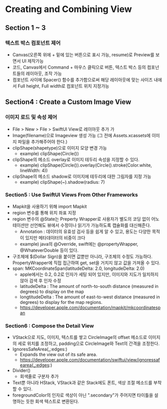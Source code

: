 # Creating and Combining View #

## Section 1 ~ 3 ##

### 텍스트 박스 컴포넌트 제어 ###

* Canvas(오른쪽 위에 + 밑에 있는 버튼으로 표시 가능, resume)로 Preview를 보면서 UI 제작가능
* 코드, Canvas에서 Command + 마우스 클릭으로 버튼, 텍스트 박스 등의 컴포넌트들의 레이아웃, 조작 가능
* 컴포넌트 사이에 Spacer() 함수를 추가함으로써 해당 레이아웃에 맞는 사이즈 내에서 Full height, Full width로 컴포넌트 위치 지정가능

## Section4 : Create a Custom Image View ##

### 이미지 로드 및 속성 제어 ###

* File > New > File > SwiftUI View로 레이아웃 추가 가
* Image(filename)으로 Imageview 생성 가능 (그 전에 Assets.xcassets에 이미지 파일을 추가해주어야 한다.)
* clipShape(shapetype)으로 이미지 모양 변경 가능
    * example) clipShape(Circle())
* clipShape의 메소드 overlay로 이미지 테두리 속성을 지정할 수 있다.
    * example) clipShape(Circle()).overlay(Circle().stroke(Color.white, lineWidth: 4))
* clipShape의 메소드 shadow로 이미지에 테두리에 대한 그림자를 지정 가능
    * example) clipShape(~).shadow(radius: 7)

### Section5 : Use SwiftUI Views From Other Frameworks ###

* Mapkit을 사용하기 위해 import Mapkit
* region 변수를 통해 위치 좌표 지정
* region 변수의 @State는 Preperty Wrapper로 사용자가 별도의 코딩 없이 어노테이션만 선언해도 뷰에서 수정이나 읽기가 가능하도록 캡슐화를 대신해준다.
	* Annotation : 데이터의 유효성 검사 등을 쉽게 알 수 있고, 용도는 다양한 목적이 있지만 메타데이터의 비중이 크다
	* example) java의 @Override, swift에는 @propertyWrapper, @WhateverDouble 등이 있다.
* 구조체에 $(Dollar Sign)을 붙이면 값뿐만 아니라, 구조체의 수정도 가능하다. PropertyWrapper에 직접 접근하여 get, set을 거치지 않고 값을 가져올 수 있다.
* span: MKCoordinateSpan(latitudeDelta: 2.0, longitudeDelta: 2.0)
	* apple에서는 0.2, 0.2로 인자가 세팅 되어 있지만, 이미지와 지도가 일치하지 않아 검색 후 인자 수정
	* latitudeDelta : The amount of north-to-south distance (measured in degrees) to display on the map
	* longtitudeDelta : The amount of east-to-west distance (measured in degrees) to display for  the map regions.
	* https://developer.apple.com/documentation/mapkit/mkcoordinatespan

### Section6 : Compose the Detail View ###

* VStack으로 지도, 이미지, 텍스트를 쌓고 CircleImage의 offset 메소드로 이미지의 세로 위치를 조정하고, padding으로 CircleImage와 Text의 간격을 조정한다.
* IgnoresSafeArea(_:edges:)
	* Expands the view out of its safe area.
	* https://developer.apple.com/documentation/swiftui/view/ignoressafearea(_:edges:)
* Divider()
	* 회색줄로 구분자 추가
* Text뿐 아니라 HStack, VStack과 같은 Stack에도 폰트, 색상 조절 메소드를 부착할 수 있다.
* foregroundColor의 인자로 색상이 아닌 ".secondary"가 주어지면 타이틀을 설명하는 듯한 회색 텍스트로 변환된다.




